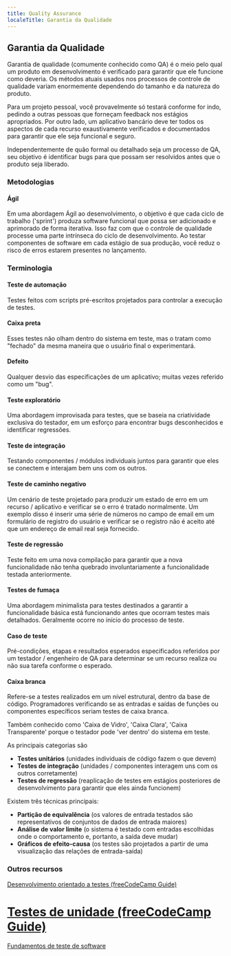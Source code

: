 ```yaml
---
title: Quality Assurance
localeTitle: Garantia da Qualidade
---
```

## Garantia da Qualidade

Garantia de qualidade (comumente conhecido como QA) é o meio pelo qual um produto em desenvolvimento é verificado para garantir que ele funcione como deveria. Os métodos atuais usados ​​nos processos de controle de qualidade variam enormemente dependendo do tamanho e da natureza do produto.

Para um projeto pessoal, você provavelmente só testará conforme for indo, pedindo a outras pessoas que forneçam feedback nos estágios apropriados. Por outro lado, um aplicativo bancário deve ter todos os aspectos de cada recurso exaustivamente verificados e documentados para garantir que ele seja funcional e seguro.

Independentemente de quão formal ou detalhado seja um processo de QA, seu objetivo é identificar bugs para que possam ser resolvidos antes que o produto seja liberado.

### Metodologias

#### Ágil

Em uma abordagem Ágil ao desenvolvimento, o objetivo é que cada ciclo de trabalho ('sprint') produza software funcional que possa ser adicionado e aprimorado de forma iterativa. Isso faz com que o controle de qualidade processe uma parte intrínseca do ciclo de desenvolvimento. Ao testar componentes de software em cada estágio de sua produção, você reduz o risco de erros estarem presentes no lançamento.

### Terminologia

#### Teste de automação

Testes feitos com scripts pré-escritos projetados para controlar a execução de testes.

#### Caixa preta

Esses testes não olham dentro do sistema em teste, mas o tratam como "fechado" da mesma maneira que o usuário final o experimentará.

#### Defeito

Qualquer desvio das especificações de um aplicativo; muitas vezes referido como um "bug".

#### Teste exploratório

Uma abordagem improvisada para testes, que se baseia na criatividade exclusiva do testador, em um esforço para encontrar bugs desconhecidos e identificar regressões.

#### Teste de integração

Testando componentes / módulos individuais juntos para garantir que eles se conectem e interajam bem uns com os outros.

#### Teste de caminho negativo

Um cenário de teste projetado para produzir um estado de erro em um recurso / aplicativo e verificar se o erro é tratado normalmente. Um exemplo disso é inserir uma série de números no campo de email em um formulário de registro do usuário e verificar se o registro não é aceito até que um endereço de email real seja fornecido.

#### Teste de regressão

Teste feito em uma nova compilação para garantir que a nova funcionalidade não tenha quebrado involuntariamente a funcionalidade testada anteriormente.

#### Testes de fumaça

Uma abordagem minimalista para testes destinados a garantir a funcionalidade básica está funcionando antes que ocorram testes mais detalhados. Geralmente ocorre no início do processo de teste.

#### Caso de teste

Pré-condições, etapas e resultados esperados especificados referidos por um testador / engenheiro de QA para determinar se um recurso realiza ou não sua tarefa conforme o esperado.

#### Caixa branca

Refere-se a testes realizados em um nível estrutural, dentro da base de código. Programadores verificando se as entradas e saídas de funções ou componentes específicos seriam testes de caixa branca.

Também conhecido como 'Caixa de Vidro', 'Caixa Clara', 'Caixa Transparente' porque o testador pode 'ver dentro' do sistema em teste.

As principais categorias são

*   **Testes unitários** (unidades individuais de código fazem o que devem)
*   **Testes de integração** (unidades / componentes interagem uns com os outros corretamente)
*   **Testes de regressão** (reaplicação de testes em estágios posteriores de desenvolvimento para garantir que eles ainda funcionem)

Existem três técnicas principais:

*   **Partição de equivalência** (os valores de entrada testados são representativos de conjuntos de dados de entrada maiores)
*   **Análise de valor limite** (o sistema é testado com entradas escolhidas onde o comportamento e, portanto, a saída deve mudar)
*   **Gráficos de efeito-causa** (os testes são projetados a partir de uma visualização das relações de entrada-saída)

### Outros recursos

[Desenvolvimento orientado a testes (freeCodeCamp Guide)](https://guide.freecodecamp.org/agile/test-driven-development)

# [Testes de unidade (freeCodeCamp Guide)](https://guide.freecodecamp.org/software-engineering/unit-tests/)

[Fundamentos de teste de software](http://softwaretestingfundamentals.com/)